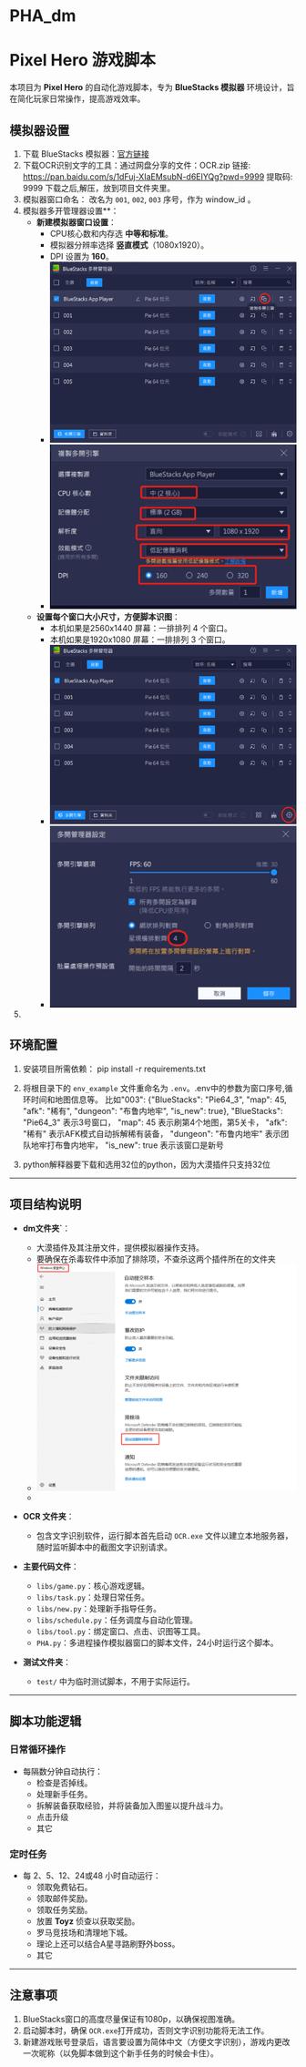 # PHA_dm

# Pixel Hero 游戏脚本

本项目为 **Pixel Hero** 的自动化游戏脚本，专为 **BlueStacks 模拟器** 环境设计，旨在简化玩家日常操作，提高游戏效率。

## 模拟器设置

1. 下载 BlueStacks 模拟器：[官方链接](https://www.bluestacks.com)
2. 下载OCR识别文字的工具：通过网盘分享的文件：OCR.zip
链接: https://pan.baidu.com/s/1dFuj-XIaEMsubN-d6EIYQg?pwd=9999 提取码: 9999
下载之后,解压，放到项目文件夹里。
3. 模拟器窗口命名： 改名为 `001`, `002`, `003` 序号，作为 window_id 。
4. 模拟器多开管理器设置**： 
   - **新建模拟器窗口设置**：
     - CPU核心数和内存选 **中等和标准**。
     - 模拟器分辨率选择 **竖直模式**（1080x1920）。
     - DPI 设置为 **160**。
     - ![img.png](images/img.png)
     - ![img_1.png](images/img_1.png)
   - **设置每个窗口大小尺寸，方便脚本识图**：
     - 本机如果是2560x1440 屏幕：一排排列 4 个窗口。
     - 本机如果是1920x1080 屏幕：一排排列 3 个窗口。
     - ![img_2.png](images/img_2.png)
     - ![img_3.png](images/img_3.png)
5. 

## 环境配置

1. 安装项目所需依赖：
   pip install -r requirements.txt
  
2. 将根目录下的 `env_example` 文件重命名为 `.env`。.env中的参数为窗口序号,循环时间和地图信息等。
   比如"003": {"BlueStacks": "Pie64_3", "map": 45, "afk": "稀有", "dungeon": "布鲁内地牢", "is_new": true},
   "BlueStacks": "Pie64_3"  表示3号窗口，
   "map": 45  表示刷第4个地图，第5关卡， 
   "afk": "稀有"  表示AFK模式自动拆解稀有装备，
   "dungeon": "布鲁内地牢"  表示团队地牢打布鲁内地牢，
   "is_new": true  表示该窗口是新号

3. python解释器要下载和选用32位的python，因为大漠插件只支持32位

---

## 项目结构说明

- **dm文件夹`**：
  - 大漠插件及其注册文件，提供模拟器操作支持。
  - 要确保在杀毒软件中添加了排除项，不查杀这两个插件所在的文件夹
  - ![img_4.png](images/img_4.png)
  - 
- **OCR 文件夹**：
  - 包含文字识别软件，运行脚本首先启动 `OCR.exe` 文件以建立本地服务器，随时监听脚本中的截图文字识别请求。
  
- **主要代码文件**：
  - `libs/game.py`：核心游戏逻辑。
  - `libs/task.py`：处理日常任务。
  - `libs/new.py`：处理新手指导任务。
  - `libs/schedule.py`：任务调度与自动化管理。
  - `libs/tool.py`：绑定窗口、点击、识图等工具。
  - `PHA.py`：多进程操作模拟器窗口的脚本文件，24小时运行这个脚本。
- **测试文件夹**：
  - `test/` 中为临时测试脚本，不用于实际运行。

---

## 脚本功能逻辑

### 日常循环操作
- 每隔数分钟自动执行：
  - 检查是否掉线。
  - 处理新手任务。
  - 拆解装备获取经验，并将装备加入图鉴以提升战斗力。
  - 点击升级
  - 其它

### 定时任务
- 每 2、5、12、24或48 小时自动运行：
  - 领取免费钻石。
  - 领取邮件奖励。
  - 领取任务奖励。
  - 放置 **Toyz** 侦查以获取奖励。
  - 罗马竞技场和清理地下城。
  - 理论上还可以结合A星寻路刷野外boss。
  - 其它
  

---

## 注意事项

1. BlueStacks窗口的高度尽量保证有1080p，以确保视图准确。
2. 启动脚本时，确保 `OCR.exe`打开成功，否则文字识别功能将无法工作。
3. 新建游戏账号登录后，语言要设置为简体中文（方便文字识别），游戏内更改一次昵称（以免脚本做到这个新手任务的时候会卡住）。
